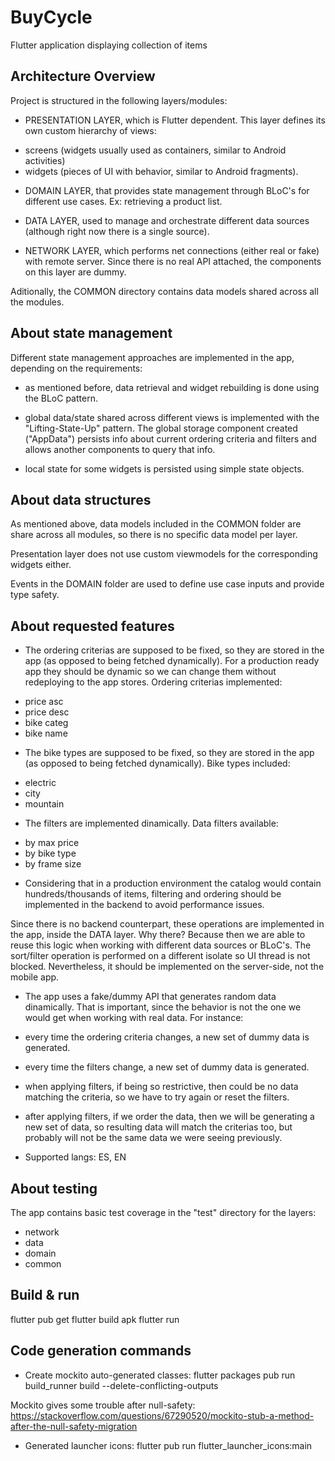 # BuyCycle

Flutter application displaying collection of items



## Architecture Overview

Project is structured in the following layers/modules:

- PRESENTATION LAYER, which is Flutter dependent. This layer defines its own custom hierarchy of views:

* screens (widgets usually used as containers, similar to Android activities)
* widgets (pieces of UI with behavior, similar to Android fragments).

- DOMAIN LAYER, that provides state management through BLoC's for different use cases.
Ex: retrieving a product list.

- DATA LAYER, used to manage and orchestrate different data sources (although right now there is a
single source).

- NETWORK LAYER, which performs net connections (either real or fake) with remote server. Since there
is no real API attached, the components on this layer are dummy.

Aditionally, the COMMON directory contains data models shared across all the modules.



## About state management

Different state management approaches are implemented in the app, depending on the requirements:

- as mentioned before, data retrieval and widget rebuilding is done using the BLoC pattern.

- global data/state shared across different views is implemented with the "Lifting-State-Up" pattern.
The global storage component  created ("AppData") persists info about current ordering criteria and filters
and allows another components to query that info.

- local state for some widgets is persisted using simple state objects.



## About data structures

As mentioned above, data models included in the COMMON folder are share across all modules, so there
is no specific data model per layer.

Presentation layer does not use custom viewmodels for the corresponding widgets either.

Events in the DOMAIN folder are used to define use case inputs and provide type safety.



## About requested features

- The ordering criterias are supposed to be fixed, so they are stored in the app (as opposed to
being fetched dynamically). For a production ready app they should be dynamic so we can change them
without redeploying to the app stores. Ordering criterias implemented:

* price asc
* price desc
* bike categ
* bike name

- The bike types are supposed to be fixed, so they are stored in the app (as opposed to
being fetched dynamically). Bike types included:

* electric
* city
* mountain

- The filters are implemented dinamically. Data filters available:

* by max price
* by bike type
* by frame size

- Considering that in a production environment the catalog would contain hundreds/thousands of items,
filtering and ordering should be implemented in the backend to avoid performance issues.

Since there is no backend counterpart, these operations are implemented in the app, inside the DATA layer.
Why there? Because then we are able to reuse this logic when working with different data sources or BLoC's.
The sort/filter operation is performed on a different isolate so UI thread is not blocked. Nevertheless,
it should be implemented on the server-side, not the mobile app.

- The app uses a fake/dummy API that generates random data dinamically. That is important, since the
behavior is not the one we would get when working with real data. For instance:

* every time the ordering criteria changes, a new set of dummy data is generated.

* every time the filters change, a new set of dummy data is generated.

* when applying filters, if being so restrictive, then could be no data matching the criteria, so we
have to try again or reset the filters.

* after applying filters, if we order the data, then we will be generating a new set of data, so resulting
data will match the criterias too, but probably will not be the same data we were seeing previously.

- Supported langs: ES, EN



## About testing

The app contains basic test coverage in the "test" directory for the layers:

- network
- data
- domain
- common



## Build & run

flutter pub get
flutter build apk
flutter run



## Code generation commands

- Create mockito auto-generated classes:
flutter packages pub run build_runner build --delete-conflicting-outputs

Mockito gives some trouble after null-safety:
https://stackoverflow.com/questions/67290520/mockito-stub-a-method-after-the-null-safety-migration

- Generated launcher icons:
flutter pub run flutter_launcher_icons:main